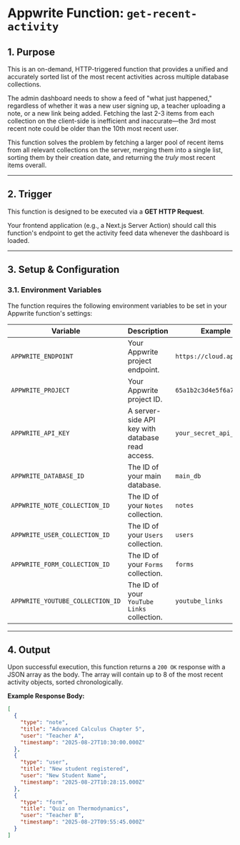 # Appwrite Function: `get-recent-activity`

## 1. Purpose

This is an on-demand, HTTP-triggered function that provides a unified and accurately sorted list of the most recent activities across multiple database collections.

The admin dashboard needs to show a feed of "what just happened," regardless of whether it was a new user signing up, a teacher uploading a note, or a new link being added. Fetching the last 2-3 items from each collection on the client-side is inefficient and inaccurate—the 3rd most recent note could be older than the 10th most recent user.

This function solves the problem by fetching a larger pool of recent items from all relevant collections on the server, merging them into a single list, sorting them by their creation date, and returning the *truly* most recent items overall.

---

## 2. Trigger

This function is designed to be executed via a **GET HTTP Request**.

Your frontend application (e.g., a Next.js Server Action) should call this function's endpoint to get the activity feed data whenever the dashboard is loaded.

---

## 3. Setup & Configuration

### 3.1. Environment Variables

The function requires the following environment variables to be set in your Appwrite function's settings:

| Variable                         | Description                                          | Example Value         |
| -------------------------------- | ---------------------------------------------------- | --------------------- |
| `APPWRITE_ENDPOINT`              | Your Appwrite project endpoint.                      | `https://cloud.appwrite.io/v1` |
| `APPWRITE_PROJECT`               | Your Appwrite project ID.                            | `65a1b2c3d4e5f6a7b8c9` |
| `APPWRITE_API_KEY`               | A server-side API key with database read access.     | `your_secret_api_key` |
| `APPWRITE_DATABASE_ID`           | The ID of your main database.                        | `main_db`             |
| `APPWRITE_NOTE_COLLECTION_ID`    | The ID of your `Notes` collection.                   | `notes`               |
| `APPWRITE_USER_COLLECTION_ID`    | The ID of your `Users` collection.                   | `users`               |
| `APPWRITE_FORM_COLLECTION_ID`    | The ID of your `Forms` collection.                   | `forms`               |
| `APPWRITE_YOUTUBE_COLLECTION_ID` | The ID of your `YouTube Links` collection.           | `youtube_links`       |

---

## 4. Output

Upon successful execution, this function returns a `200 OK` response with a JSON array as the body. The array will contain up to 8 of the most recent activity objects, sorted chronologically.

**Example Response Body:**

```json
[
  {
    "type": "note",
    "title": "Advanced Calculus Chapter 5",
    "user": "Teacher A",
    "timestamp": "2025-08-27T10:30:00.000Z"
  },
  {
    "type": "user",
    "title": "New student registered",
    "user": "New Student Name",
    "timestamp": "2025-08-27T10:28:15.000Z"
  },
  {
    "type": "form",
    "title": "Quiz on Thermodynamics",
    "user": "Teacher B",
    "timestamp": "2025-08-27T09:55:45.000Z"
  }
]
